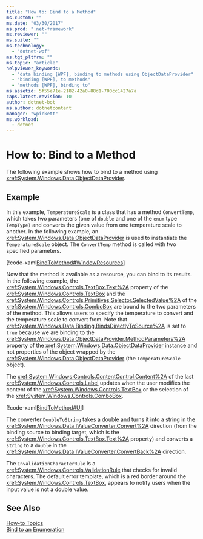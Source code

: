 ```yaml
---
title: "How to: Bind to a Method"
ms.custom: ""
ms.date: "03/30/2017"
ms.prod: ".net-framework"
ms.reviewer: ""
ms.suite: ""
ms.technology: 
  - "dotnet-wpf"
ms.tgt_pltfrm: ""
ms.topic: "article"
helpviewer_keywords: 
  - "data binding [WPF], binding to methods using ObjectDataProvider"
  - "binding [WPF], to methods"
  - "methods [WPF], binding to"
ms.assetid: 5f55e71e-2182-42a0-88d1-700cc1427a7a
caps.latest.revision: 10
author: dotnet-bot
ms.author: dotnetcontent
manager: "wpickett"
ms.workload: 
  - dotnet
---
```

# How to: Bind to a Method
The following example shows how to bind to a method using <xref:System.Windows.Data.ObjectDataProvider>.  
  
## Example  
 In this example, `TemperatureScale` is a class that has a method `ConvertTemp`, which takes two parameters (one of `double` and one of the `enum` type `TempType)` and converts the given value from one temperature scale to another. In the following example, an <xref:System.Windows.Data.ObjectDataProvider> is used to instantiate the `TemperatureScale` object. The `ConvertTemp` method is called with two specified parameters.  
  
 [!code-xaml[BindToMethod#WindowResources](../../../../samples/snippets/csharp/VS_Snippets_Wpf/BindToMethod/CS/Window1.xaml#windowresources)]  
  
 Now that the method is available as a resource, you can bind to its results. In the following example, the <xref:System.Windows.Controls.TextBox.Text%2A> property of the <xref:System.Windows.Controls.TextBox> and the <xref:System.Windows.Controls.Primitives.Selector.SelectedValue%2A> of the <xref:System.Windows.Controls.ComboBox> are bound to the two parameters of the method. This allows users to specify the temperature to convert and the temperature scale to convert from. Note that <xref:System.Windows.Data.Binding.BindsDirectlyToSource%2A> is set to `true` because we are binding to the <xref:System.Windows.Data.ObjectDataProvider.MethodParameters%2A> property of the <xref:System.Windows.Data.ObjectDataProvider> instance and not properties of the object wrapped by the <xref:System.Windows.Data.ObjectDataProvider> (the `TemperatureScale` object).  
  
 The <xref:System.Windows.Controls.ContentControl.Content%2A> of the last <xref:System.Windows.Controls.Label> updates when the user modifies the content of the <xref:System.Windows.Controls.TextBox> or the selection of the <xref:System.Windows.Controls.ComboBox>.  
  
 [!code-xaml[BindToMethod#UI](../../../../samples/snippets/csharp/VS_Snippets_Wpf/BindToMethod/CS/Window1.xaml#ui)]  
  
 The converter `DoubleToString` takes a double and turns it into a string in the <xref:System.Windows.Data.IValueConverter.Convert%2A> direction (from the binding source to binding target, which is the <xref:System.Windows.Controls.TextBox.Text%2A> property) and converts a `string` to a `double` in the <xref:System.Windows.Data.IValueConverter.ConvertBack%2A> direction.  
  
 The `InvalidationCharacterRule` is a <xref:System.Windows.Controls.ValidationRule> that checks for invalid characters. The default error template, which is a red border around the <xref:System.Windows.Controls.TextBox>, appears to notify users when the input value is not a double value.  
  
## See Also  
 [How-to Topics](../../../../docs/framework/wpf/data/data-binding-how-to-topics.md)  
 [Bind to an Enumeration](../../../../docs/framework/wpf/data/how-to-bind-to-an-enumeration.md)
